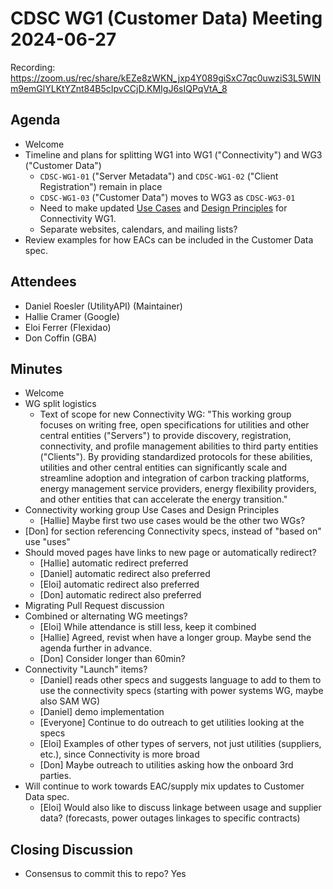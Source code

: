 # CDSC WG1 (Customer Data) Meeting 2024-06-27

Recording: https://zoom.us/rec/share/kEZe8zWKN_jxp4Y089giSxC7qc0uwziS3L5WINm9emGlYLKtYZnt84B5cIpvCCjD.KMIgJ6sIQPqVtA_8

## Agenda
* Welcome
* Timeline and plans for splitting WG1 into WG1 ("Connectivity") and WG3 ("Customer Data")
    * `CDSC-WG1-01` ("Server Metadata") and `CDSC-WG1-02` ("Client Registration") remain in place
    * `CDSC-WG1-03` ("Customer Data") moves to WG3 as `CDSC-WG3-01`
    * Need to make updated [Use Cases](https://customerdata.carbondataspec.org/use-cases) and [Design Principles](https://customerdata.carbondataspec.org/specs/design-principles) for Connectivity WG1.
    * Separate websites, calendars, and mailing lists?
* Review examples for how EACs can be included in the Customer Data spec.

## Attendees
* Daniel Roesler (UtilityAPI) (Maintainer)
* Hallie Cramer (Google)
* Eloi Ferrer (Flexidao)
* Don Coffin (GBA)

## Minutes
* Welcome
* WG split logistics
    * Text of scope for new Connectivity WG:
        "This working group focuses on writing free, open specifications for utilities and
        other central entities ("Servers") to provide discovery, registration, connectivity,
        and profile management abilities to third party entities ("Clients"). By providing
        standardized protocols for these abilities, utilities and other central entities can
        significantly scale and streamline adoption and integration of carbon tracking platforms,
        energy management service providers, energy flexibility providers, and other entities
        that can accelerate the energy transition."
* Connectivity working group Use Cases and Design Principles
    * [Hallie] Maybe first two use cases would be the other two WGs?
* [Don] for section referencing Connectivity specs, instead of "based on" use "uses"
* Should moved pages have links to new page or automatically redirect?
    * [Hallie] automatic redirect preferred
    * [Daniel] automatic redirect also preferred
    * [Eloi] automatic redirect also preferred
    * [Don] automatic redirect also preferred
* Migrating Pull Request discussion
* Combined or alternating WG meetings?
    * [Eloi] While attendance is still less, keep it combined
    * [Hallie] Agreed, revist when have a longer group. Maybe send the agenda further in advance.
    * [Don] Consider longer than 60min?
* Connectivity "Launch" items?
    * [Daniel] reads other specs and suggests language to add to them to use the connectivity specs (starting with power systems WG, maybe also SAM WG)
    * [Daniel] demo implementation
    * [Everyone] Continue to do outreach to get utilities looking at the specs
    * [Eloi] Examples of other types of servers, not just utilities (suppliers, etc.), since Connectivity is more broad
    * [Don] Maybe outreach to utilities asking how the onboard 3rd parties.
* Will continue to work towards EAC/supply mix updates to Customer Data spec.
    * [Eloi] Would also like to discuss linkage between usage and supplier data? (forecasts, power outages linkages to specific contracts)

## Closing Discussion
* Consensus to commit this to repo? Yes

